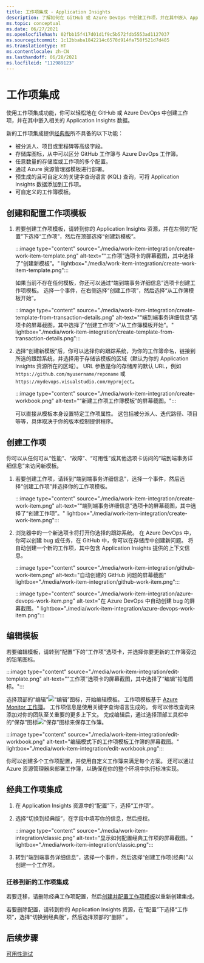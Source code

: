```yaml
---
title: 工作项集成 - Application Insights
description: 了解如何在 GitHub 或 Azure DevOps 中创建工作项，并在其中嵌入 Application Insights 数据。
ms.topic: conceptual
ms.date: 06/27/2021
ms.openlocfilehash: 02fbb15f417d01d1f9c5b572fdb5553ad1127037
ms.sourcegitcommit: 1c12bbaba1842214c6578d914fa758f521d7d485
ms.translationtype: HT
ms.contentlocale: zh-CN
ms.lasthandoff: 06/28/2021
ms.locfileid: "112989123"
---
```

# <a name="work-item-integration"></a>工作项集成 

使用工作项集成功能，你可以轻松地在 GitHub 或 Azure DevOps 中创建工作项，并在其中嵌入相关的 Application Insights 数据。


新的工作项集成提供[经典版](#classic-work-item-integration)所不具备的以下功能：
- 被分派人、项目或里程碑等高级字段。
- 存储库图标，从中可以区分 GitHub 工作簿与 Azure DevOps 工作簿。
- 任意数量的存储库或工作项的多个配置。
- 通过 Azure 资源管理器模板进行部署。
- 预生成的且可自定义的关键字查询语言 (KQL) 查询，可将 Application Insights 数据添加到工作项。
- 可自定义的工作簿模板。


## <a name="create-and-configure-a-work-item-template"></a>创建和配置工作项模板

1. 若要创建工作项模板，请转到你的 Application Insights 资源，并在左侧的“配置”下选择“工作项”，然后在顶部选择“创建新模板”。 

    :::image type="content" source="./media/work-item-integration/create-work-item-template.png" alt-text="“工作项”选项卡的屏幕截图，其中选择了“创建新模板”。" lightbox="./media/work-item-integration/create-work-item-template.png":::

    如果当前不存在任何模板，你还可以通过“端到端事务详细信息”选项卡创建工作项模板。 选择一个事件，在右侧选择“创建工作项”，然后选择“从工作簿模板开始”。

    :::image type="content" source="./media/work-item-integration/create-template-from-transaction-details.png" alt-text="“端到端事务详细信息”选项卡的屏幕截图，其中选择了“创建工作项”>“从工作簿模板开始”。" lightbox="./media/work-item-integration/create-template-from-transaction-details.png":::

2. 选择“创建新模板”后，你可以选择你的跟踪系统，为你的工作簿命名，链接到所选的跟踪系统，并选择用于存储该模板的区域（默认为你的 Application Insights 资源所在的区域）。 URL 参数是你的存储库的默认 URL，例如 `https://github.com/myusername/reponame` 或 `https://mydevops.visualstudio.com/myproject`。

    :::image type="content" source="./media/work-item-integration/create-workbook.png" alt-text="“新建工作项工作簿模板”的屏幕截图。":::

    可以直接从模板本身设置特定工作项属性。 这包括被分派人、迭代路径、项目等等，具体取决于你的版本控制提供程序。

## <a name="create-a-work-item"></a>创建工作项

 你可以从任何可从“性能”、“故障”、“可用性”或其他选项卡访问的“端到端事务详细信息”来访问新模板。

1. 若要创建工作项，请转到“端到端事务详细信息”，选择一个事件，然后选择“创建工作项”并选择你的工作项模板。

    :::image type="content" source="./media/work-item-integration/create-work-item.png" alt-text="“端到端事务详细信息”选项卡的屏幕截图，其中选择了“创建工作项”。" lightbox="./media/work-item-integration/create-work-item.png":::

1. 浏览器中的一个新选项卡将打开你选择的跟踪系统。 在 Azure DevOps 中，你可以创建 bug 或任务，在 GitHub 中，你可以在存储库中创建新问题。 将自动创建一个新的工作项，其中包含 Application Insights 提供的上下文信息。

    :::image type="content" source="./media/work-item-integration/github-work-item.png" alt-text="自动创建的 GitHub 问题的屏幕截图" lightbox="./media/work-item-integration/github-work-item.png":::

    :::image type="content" source="./media/work-item-integration/azure-devops-work-item.png" alt-text="在 Azure DevOps 中自动创建 bug 的屏幕截图。" lightbox="./media/work-item-integration/azure-devops-work-item.png":::

## <a name="edit-a-template"></a>编辑模板

若要编辑模板，请转到“配置”下的“工作项”选项卡，并选择你要更新的工作簿旁边的铅笔图标。

:::image type="content" source="./media/work-item-integration/edit-template.png" alt-text="“工作项”选项卡的屏幕截图，其中选择了“编辑”铅笔图标。":::

选择顶部的“编辑”![“编辑”图标](./media/work-item-integration/edit-icon.png)，开始编辑模板。 工作项模板基于 [Azure Monitor 工作簿](../visualize/workbooks-overview.md)。 工作项信息是使用关键字查询语言生成的。 你可以修改查询来添加对你的团队至关重要的更多上下文。 完成编辑后，通过选择顶部工具栏中的“保存”图标![“保存”图标](./media/work-item-integration/save-icon.png)来保存工作簿。

:::image type="content" source="./media/work-item-integration/edit-workbook.png" alt-text="编辑模式下的工作项模板工作簿的屏幕截图。" lightbox="./media/work-item-integration/edit-workbook.png":::

你可以创建多个工作项配置，并使用自定义工作簿来满足每个方案。 还可以通过 Azure 资源管理器来部署工作簿，以确保在你的整个环境中执行标准实现。

## <a name="classic-work-item-integration"></a>经典工作项集成 

1. 在 Application Insights 资源中的“配置”下，选择“工作项”。
1. 选择“切换到经典版”，在字段中填写你的信息，然后授权。 

    :::image type="content" source="./media/work-item-integration/classic.png" alt-text="显示如何配置经典工作项的屏幕截图。" lightbox="./media/work-item-integration/classic.png":::

1. 转到“端到端事务详细信息”，选择一个事件，然后选择“创建工作项(经典)”以创建一个工作项。 


### <a name="migrate-to-new-work-item-integration"></a>迁移到新的工作项集成

若要迁移，请删除经典工作项配置，然后[创建并配置工作项模板](#create-and-configure-a-work-item-template)以重新创建集成。

若要删除配置，请转到你的 Application Insights 资源，在“配置”下选择“工作项”，选择“切换到经典版”，然后选择顶部的“删除” 。


## <a name="next-steps"></a>后续步骤
[可用性测试](availability-overview.md)

